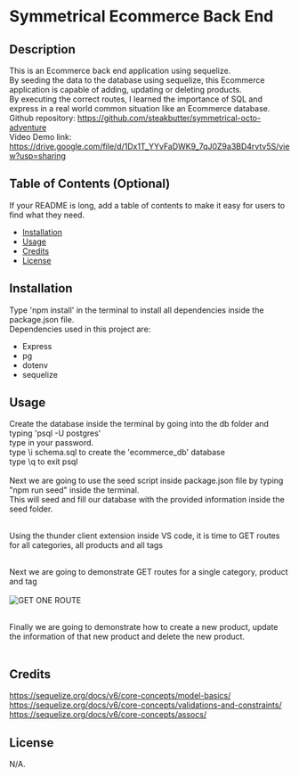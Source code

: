 # Symmetrical Ecommerce Back End 

## Description

This is an Ecommerce back end application using sequelize. <br>
By seeding the data to the database using sequelize, this Ecommerce application is capable of adding, updating or deleting products. <br>
By executing the correct routes, I learned the importance of SQL and express in a real world common situation like an Ecommerce database. <br>
Github repository: https://github.com/steakbutter/symmetrical-octo-adventure <br>
Video Demo link: https://drive.google.com/file/d/1Dx1T_YYvFaDWK9_7qJ0Z9a3BD4rvtv5S/view?usp=sharing 

## Table of Contents (Optional)

If your README is long, add a table of contents to make it easy for users to find what they need.

- [Installation](#installation)
- [Usage](#usage)
- [Credits](#credits)
- [License](#license)

## Installation

Type 'npm install' in the terminal to install all dependencies inside the package.json file. <br>
Dependencies used in this project are: <br> 
- Express
- pg
- dotenv
- sequelize

## Usage

Create the database inside the terminal by going into the db folder and typing 'psql -U postgres'<br>
type in your password. <br>
type \i schema.sql to create the 'ecommerce_db' database <br>
type \q to exit psql <br><br>
Next we are going to use the seed script inside package.json file by typing "npm run seed" inside the terminal. <br>
This will seed and fill our database with the provided information inside the seed folder. <br><br>

Using the thunder client extension inside VS code, it is time to GET routes for all categories, all products and all tags <br><br>


 Next we are going to demonstrate GET routes for a single category, product and tag <br><br>
![GET ONE ROUTE](https://github.com/steakbutter/symmetrical-octo-adventure/assets/156126513/5eb87903-0971-467b-9e0e-4c5ead7da061) <br><br>


 Finally we are going to demonstrate how to create a new product, update the information of that new product and delete the new product. <br><br>
 


## Credits

https://sequelize.org/docs/v6/core-concepts/model-basics/ <br>
https://sequelize.org/docs/v6/core-concepts/validations-and-constraints/ <br>
https://sequelize.org/docs/v6/core-concepts/assocs/ <br>
## License

N/A.
